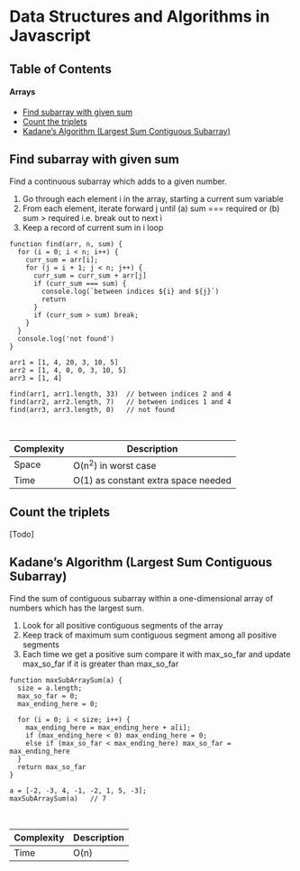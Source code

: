 # Data Structures and Algorithms in Javascript

## Table of Contents

#### Arrays

- [Find subarray with given sum](#find-subarray-with-given-sum)
- [Count the triplets](#count-the-triplets)
- [Kadane’s Algorithm (Largest Sum Contiguous Subarray)](#kadanes-algorithm)

## <a name="find-subarray-with-given-sum"></a>Find subarray with given sum

Find a continuous subarray which adds to a given number.

1. Go through each element i in the array, starting a current sum variable
2. From each element, iterate forward j until (a) sum === required or (b) sum > required i.e. break out to next i
3. Keep a record of current sum in i loop

```
function find(arr, n, sum) {
  for (i = 0; i < n; i++) {
    curr_sum = arr[i];
    for (j = i + 1; j < n; j++) {
      curr_sum = curr_sum + arr[j]
      if (curr_sum === sum) {
        console.log(`between indices ${i} and ${j}`)
        return
      }
      if (curr_sum > sum) break;
    }
  }
  console.log('not found')
}

arr1 = [1, 4, 20, 3, 10, 5] 
arr2 = [1, 4, 0, 0, 3, 10, 5]
arr3 = [1, 4]

find(arr1, arr1.length, 33)  // between indices 2 and 4
find(arr2, arr2.length, 7)   // between indices 1 and 4
find(arr3, arr3.length, 0)   // not found
```

<br/>

| Complexity      | Description |
| ----------- | ----------- |
| Space      | O(n<sup>2</sup>) in worst case |
| Time   | O(1) as constant extra space needed        |

## <a name="count-the-triplets"></a>Count the triplets

[Todo]

## <a name="kadanes-algorithm"></a>Kadane’s Algorithm (Largest Sum Contiguous Subarray)

Find the sum of contiguous subarray within a one-dimensional array of numbers which has the largest sum.

1. Look for all positive contiguous segments of the array
2. Keep track of maximum sum contiguous segment among all positive segments
3. Each time we get a positive sum compare it with max_so_far and update max_so_far if it is greater than max_so_far

```
function maxSubArraySum(a) {
  size = a.length;
  max_so_far = 0;
  max_ending_here = 0;

  for (i = 0; i < size; i++) {
    max_ending_here = max_ending_here + a[i];
    if (max_ending_here < 0) max_ending_here = 0;
    else if (max_so_far < max_ending_here) max_so_far = max_ending_here
  }
  return max_so_far
}

a = [-2, -3, 4, -1, -2, 1, 5, -3];
maxSubArraySum(a)   // 7
```
<br/>

| Complexity      | Description |
| ----------- | ----------- |
| Time   | O(n)        |
